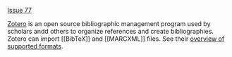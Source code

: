 [Issue 77](https://github.com/thoth-pub/thoth/issues/77)

[Zotero](https://www.zotero.org/) is an open source bibliographic management program used by scholars andd others to organize references and create bibliographies. Zotero can import [[BibTeX]] and [[MARCXML]] files. See their [overview of supported formats](https://www.zotero.org/support/kb/importing_standardized_formats).